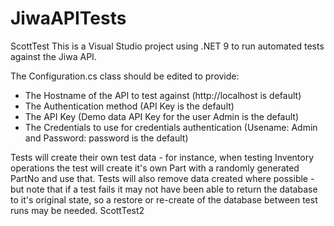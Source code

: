 # JiwaAPITests
ScottTest
This is a Visual Studio project using .NET 9 to run automated tests against the Jiwa API.

The Configuration.cs class should be edited to provide:
* The Hostname of the API to test against (http://localhost is default)
* The Authentication method (API Key is the default)
* The API Key (Demo data API Key for the user Admin is the default)
* The Credentials to use for credentials authentication (Usename: Admin and Password: password is the default)

Tests will create their own test data - for instance, when testing Inventory operations the test will create it's own Part with a randomly generated PartNo and use that.
Tests will also remove data created where possible - but note that if a test fails it may not have been able to return the database to it's original state, so a restore or re-create of the database between test runs may be needed.
ScottTest2